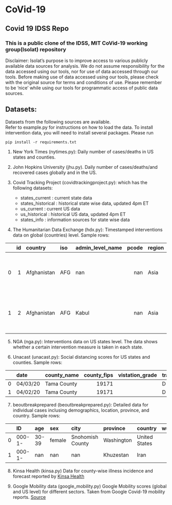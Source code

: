 # CoVid-19
## Covid 19 IDSS Repo

### This is a public clone of the IDSS, MIT CoVid-19 working group(Isolat) repository

Disclaimer:
Isolat’s purpose is to improve access to various publicly available data sources for analysis. We do not assume responsibility for the data accessed using our tools, nor for use of data accessed through our tools. Before making use of data accessed using our tools, please check with the original source for terms and conditions of use. Please remember to be ‘nice’ while using our tools for programmatic access of public data sources.    



## Datasets:
Datasets from the following sources are available.  
Refer to example.py for instructions on how to load the data.
To install intervention data, you will need to install several packages. Please run
 
`pip install -r requirements.txt` 


 1. New York Times (nytimes.py):
Daily number of cases/deaths in US states and counties.

 2. John Hopkins University (jhu.py).
Daily number of cases/deaths/and recovered cases globally and in the US.

 3. Covid Tracking Project (covidtrackingproject.py):
which has the following datasets:

    -  states_current    : current state data
    -  states_historical : historical state wise data, updated 4pm ET
    -  us_current        : current US data
    -  us_historical     : historical US data, updated 4pm ET
    -  states_info       : information sources for state wise data


 4. The Humanitarian Data Exchange (hdx.py):
Timestamped interventions data on global (countries) level.
Sample rows:  

|    |   id | country     | iso   | admin_level_name   |   pcode | region   | category               | measure                                            | targeted_pop_group   |   comments |   non_compliance | date_implemented   | source             | source_type   | link                                                                                                                       | entry_date   |   alternative_source |
|---:|-----:|:------------|:------|:-------------------|--------:|:---------|:-----------------------|:---------------------------------------------------|:---------------------|-----------:|-----------------:|:-------------------|:-------------------|:--------------|:---------------------------------------------------------------------------------------------------------------------------|:-------------|---------------------:|
|  0 |    1 | Afghanistan | AFG   | nan                |     nan | Asia     | Public health measures | Health screenings in airports and border crossings | No                   |        nan |              nan | 02/12/20           | Ministry of Health | Government    | https://moph.gov.af/en/moph-held-emergency-meeting-international-health-partners-fight-against-spread-and-control-covid-19 | 03/14/20     |                  nan |
|  1 |    2 | Afghanistan | AFG   | Kabul              |     nan | Asia     | Public health measures | Introduction of quarantine policies                | No                   |        nan |              nan | 02/12/20           | Ministry of Health | Government    | https://moph.gov.af/en/moph-held-emergency-meeting-international-health-partners-fight-against-spread-and-control-covid-19 | 03/14/20     |                  nan |


 5. NGA (nga.py):
Interventions data on US states level. The data shows whether a certain intervention measure is taken in each state. 


 6. Unacast (unacast.py):
Social distancing scores for US states and counties.
Sample rows:

|    | date     | county_name   |   county_fips | vistation_grade   | travel_distance_grade   | total_grade   |
|---:|:---------|:--------------|--------------:|:------------------|:------------------------|:--------------|
|  0 | 04/03/20 | Tama County   |         19171 |                   | D                       | D             |
|  1 | 04/02/20 | Tama County   |         19171 |                   | D                       | D 


 7. beoutbreakprepared (beoutbreakprepared.py):
Detailed data for individual cases inclusing demographics, location,  province, and country.
Sample rows: 


|    | ID     | age   | sex    | city             | province   | country       |   wuhan(0)_not_wuhan(1) |   latitude |   longitude | geo_resolution   |   date_onset_symptoms |   date_admission_hospital | date_confirmation   |   symptoms |   lives_in_Wuhan |   travel_history_dates |   travel_history_location |   reported_market_exposure |   additional_information |   chronic_disease_binary |   chronic_disease | source                                           |   sequence_available |   outcome |   date_death_or_discharge |   notes_for_discussion |   location |   admin3 | admin2           | admin1     | country_new   |   admin_id |   data_moderator_initials |   travel_history_binary |
|---:|:-------|:------|:-------|:-----------------|:-----------|:--------------|------------------------:|-----------:|------------:|:-----------------|----------------------:|--------------------------:|:--------------------|-----------:|-----------------:|-----------------------:|--------------------------:|---------------------------:|-------------------------:|-------------------------:|------------------:|:-------------------------------------------------|---------------------:|----------:|--------------------------:|-----------------------:|-----------:|---------:|:-----------------|:-----------|:--------------|-----------:|--------------------------:|------------------------:|
|  0 | 000-1- | 30-39 | female | Snohomish County | Washington | United States |                       1 |    48.0482 |   -121.696  | admin2           |                   nan |                       nan | 11.03.2020          |        nan |              nan |                    nan |                       nan |                        nan |                      nan |                      nan |               nan | https://www.snohd.org/484/Novel-Coronavirus-2019 |                  nan |       nan |                       nan |                    nan |        nan |      nan | Snohomish County | Washington | United States |       2988 |                       nan |                     nan |
|  1 | 000-1- | nan   | nan    | nan              | Khuzestan  | Iran          |                       1 |    31.4962 |     48.9673 | admin1           |                   nan |                       nan | 01.03.2020          |        nan |              nan |                    nan |                       nan |                        nan |                      nan |                      nan |               nan | Iran Ministry of Health                          |                  nan |       nan |                       nan |                    nan |        nan |      nan | nan              | Khuzestan  | Iran          |         15 |                       nan |                     nan |





 8. Kinsa Health (kinsa.py)
Data for county-wise illness incidence and forecast reported by [Kinsa Health](https://www.kinsahealth.co/) 
    
 9. Google Mobility data (google_mobility.py)
Google Mobility scores (global and US level) for different sectors. Taken from Google Covid-19 mobility reports. [Source]( https://covid19-analysis.netlify.app)
